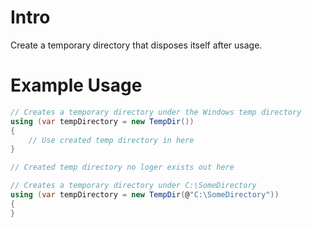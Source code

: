 # Intro

Create a temporary directory that disposes itself after usage.

# Example Usage

```c#
// Creates a temporary directory under the Windows temp directory
using (var tempDirectory = new TempDir())
{
    // Use created temp directory in here
}

// Created temp directory no loger exists out here
```

```c#
// Creates a temporary directory under C:\SomeDirectory
using (var tempDirectory = new TempDir(@"C:\SomeDirectory"))
{
}
```
